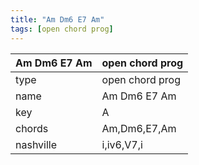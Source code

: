 ```yaml
---
title: "Am Dm6 E7 Am"
tags: [open chord prog]
---
```


|Am Dm6 E7 Am|open chord prog|
|---|---|
|type|open chord prog|
|name|Am Dm6 E7 Am|
|key|A|
|chords|Am,Dm6,E7,Am|
|nashville|i,iv6,V7,i|
